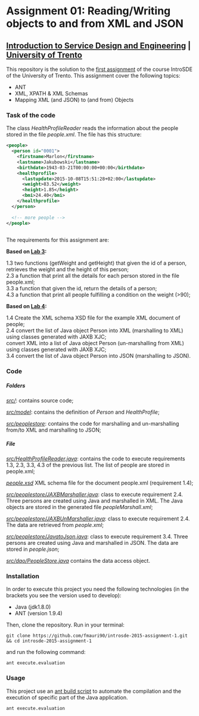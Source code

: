 # Assignment 01: Reading/Writing objects to and from XML and JSON

## [Introduction to Service Design and Engineering](https://github.com/IntroSDE) | [University of Trento](http://www.unitn.it/) 


This repository is the solution to the [first assignment](https://sites.google.com/a/unitn.it/introsde_2015-16/lab-sessions/assignments/assignment-1) of the course IntroSDE of the University of Trento. This assignment cover the following topics:

* ANT
* XML, XPATH & XML Schemas
* Mapping XML (and JSON) to (and from) Objects

### Task of the code

The class *HealthProfileReader* reads the information about the people stored in the file *people.xml*. The file has this structure:

```xml
<people>
  <person id="0001">
    <firstname>Marlon</firstname>
    <lastname>Jakubowski</lastname>
    <birthdate>1943-03-21T00:00:00+00:00</birthdate>
    <healthprofile>
      <lastupdate>2015-10-08T15:51:28+02:00</lastupdate>
      <weight>83.52</weight>
      <height>1.85</height>
      <bmi>24.40</bmi>
    </healthprofile>
  </person>
  
  <!-- more people -->
</people>
  
```
The requirements for this assignment are:

**Based on [Lab 3](https://github.com/IntroSDE/lab03):**

1.3 two functions (getWeight and getHeight) that given the id of a person, retrieves the weight and the height of this person;  
2.3 a function that print all the details for each person stored in the file people.xml;  
3.3 a function that given the id, return the details of a person;  
4.3 a function that print all people fulfilling a condition on the weight (>90);

**Based on [Lab 4](https://github.com/IntroSDE/lab04):**
    
1.4 Create the XML schema XSD file for the example XML document of people;  
2.4 convert the list of Java object Person into XML (marshalling to XML) using classes generated with JAXB XJC;  
    convert XML into a list of Java object Person (un-marshalling from XML) using classes generated with JAXB XJC;  
3.4 convert the list of Java object Person into JSON (marshalling to JSON).

### Code

##### Folders

*[src/](src/)*: contains source code;

*[src/model](src/model)*: contains the definition of *Person* and *HealthProfile*;

*[src/peoplestore](src/peoplestore)*: contains the code for marshalling and un-marshalling from/to XML and marshalling to JSON;

##### File
*[src/HealthProfileReader.java](src/HealthProfileReader.java)*: contains the code to execute requirements 1.3, 2.3, 3.3, 4.3 of the previous list. The list of people are stored in people.xml;

*[people.xsd](people.xsd)* XML schema file for the document people.xml (requirement 1.4);

*[src/peoplestore/JAXBMarshaller.java](src/peoplestore/JAXBMarshaller.java)*: class to execute requirement 2.4. Three persons are created using Java and marshalled in XML. The Java objects are stored in the generated file *peopleMarshall.xml*;

*[src/peoplestore/JAXBUnMarshaller.java](src/peoplestore/JAXBUnMarshaller.java)*: class to execute requirement 2.4. The data are retrieved from *people.xml*;

*[src/peoplestore/JavatoJson.java](src/JavatoJson.java)*: class to execute requirement 3.4. Three persons are created using Java and marshalled in JSON. The data are stored in *people.json*; 

*[src/dao/PeopleStore.java](src/dao/PeopleStore.java)* contains the data access object.

### Installation

In order to execute this project you need the following technologies (in the brackets you see the version used to develop):

* Java (jdk1.8.0)
* ANT (version 1.9.4)

Then, clone the repository. Run in your terminal:

```
git clone https://github.com/fmauri90/introsde-2015-assignment-1.git && cd introsde-2015-assignment-1
```

and run the following command:
```
ant execute.evaluation
```

### Usage
This project use an [ant build script](build.xml) to automate the compilation and the execution of specific part of the Java application.
```
ant execute.evaluation
